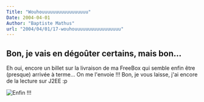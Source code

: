 ```yaml
---
Title: "Wouhouuuuuuuuuuuuuuuuu"
Date: 2004-04-01
Author: "Baptiste Mathus"
url: "2004/04/01/17-wouhouuuuuuuuuuuuuuuuu"
---
```


Bon, je vais en dégoûter certains, mais bon...
----------------

Eh oui, encore un billet sur la livraison de ma FreeBox qui semble enfin
être (presque) arrivée à terme... On me l'envoie !!! Bon, je vous
laisse, j'ai encore de la lecture sur J2EE :p

![Enfin !!!](/dotclear/images/freeboxSent.png)


